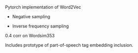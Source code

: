 Pytorch implementation of Word2Vec

+ Negative sampling

- Inverse frequency sampling

0.4 corr on Wordsim353


Includes prototype of part-of-speech tag embedding inclusion.
